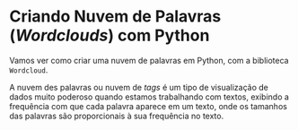 # Criando Nuvem de Palavras (*Wordclouds*) com Python

Vamos ver como criar uma nuvem de palavras em Python, com a biblioteca ```Wordcloud```.

A nuvem des palavras ou nuvem de *tags* é um tipo de visualização de dados muito poderoso quando estamos trabalhando com textos, exibindo a frequência com que cada palavra aparece em um texto, onde os tamanhos das palavras são proporcionais à sua frequência no texto.

